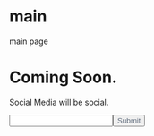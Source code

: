 main
====

main page

<!DOCTYPE html>
<html>
<style>
    <head>
          <title>brdcstr.net</title>
    </head>
    body {
        font-size: 24px;
        font-family: Helvetica
        Background: #2C3539;
        Color: black;
    }
    input[type="submit"] {
        color: #616D7E;
    }
</style>
    <body>
      <h1>Coming Soon.</h1> 
      </p>Social Media will be social.</p>
      <input type="email"
      placehold="Your email"><input type="submit">
    </body>
    
</html>
